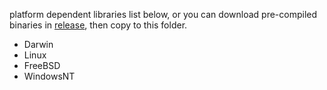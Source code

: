 platform dependent libraries list below, or you can download pre-compiled binaries in [release](https://github.com/lalawue/m_rpc_framework/releases), then copy to this folder.

- Darwin
- Linux
- FreeBSD
- WindowsNT
